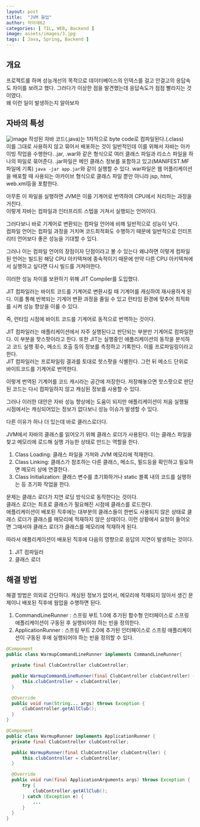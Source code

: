 ```yaml
---
layout: post
title:  "JVM 웜업"
author: 악어새62
categories: [ TIL, WEB, Backend ]
image: assets/images/3.jpg
tags: [ Java, Spring, Backend ]
---
```

## 개요

프로젝트를 하며 성능개선의 목적으로 데이터베이스의 인덱스를 걸고 안걸고의 응답속도 차이를 보려고 했다. 그러다가 이상한 점을 발견했는데 응답속도가 점점 빨라지는 것이였다.  
왜 이런 일이 발생하는지 알아보자

## 자바의 특성

![image](https://github.com/user-attachments/assets/9f25f569-511f-4aa1-9085-ecfa72f5e5b8)
작성된 자바 코드(.java)는 1차적으로 byte code로 컴파일된다.(.class)  
이를 그대로 사용하지 않고 묶어서 배포하는 것이 일반적인데 이를 위해서 자바는 아카이빙 작업을 수행한다.
.jar, .war와 같은 형식으로 여러 클래스 파일과 리소스 파일을 하나의 파일로 묶어준다. .jar파일은 메인 클래스 정보를 포함하고 있고(MANIFEST.MF 파일에 기록) `java -jar app.jar`와 같이 실행할 수 있다.
war파일은 웹 어플리케이션을 배포할 때 사용되는 아카이브 형식으로 클래스 파일 뿐만 아니라 jsp, html, web.xml등을 포함한다.

아무튼 이 파일을 실행하면 JVM은 이를 기계어로 번역하여 CPU에서 처리하는 과정을 거친다.  
이렇게 자바는 컴파일과 인터프리트 스텝을 거쳐서 실행되는 언어이다.

그러다보니 바로 기계어로 변환되는 컴파일 언어에 비해 일반적으로 성능이 낮다.  
컴파일 언어는 컴파일 과정을 거치며 코드최적화도 수행하기 때문에 일반적으로 인터프리터 언어보다 좋은 성능을 기대할 수 있다.

그러나 이는 컴파일 언어의 장점이자 단점이라고 볼 수 있는다 왜냐하면 이렇게 컴파일된 언어는 빌드된 해당 CPU 아키텍쳐에 종속적이기 때문에 만약 다른 CPU 아키텍쳐에서 실행하고 싶다면 다시 빌드를 거쳐야한다.

이러한 성능 차이를 보완하기 위해 JIT Compiler를 도입했다.

JIT 컴파일러는 바이트 코드를 기계어로 변환시킬 때 기계어를 캐싱하여 재사용하게 된다. 이를 통해 반복되는 기계어 변환 과정을 줄일 수 있고 런타임 환경에 맞추어 최적화를 시켜 성능 향상을 이룰 수 있다.

즉, 런타임 시점에 바이트 코드를 기계어로 동적으로 번역하는 것이다.

JIT 컴파일러는 애플리케이션에서 자주 실행된다고 판단되는 부분만 기계어로 컴파일한다. 이 부분을 핫스팟이라고 한다. 또한 JIT는 실행중인 애플리케이션의 동작을 분석하고 코드 실행 횟수, 메소드 호출 등의 정보를 측정하고 기록한다. 이를 프로파일링이라고 
한다.  
JIT 컴파일러는 프로파일링 결과를 토대로 핫스팟을 식별한다. 그런 뒤 메소드 단위로 바이트코드를 기계어로 번역한다.

이렇게 번역된 기계어를 코드 캐시라는 공간에 저장한다. 저장해놓으면 핫스팟으로 판단된 코드는 다시 컴파일하지 않고 캐싱된 정보를 사용할 수 있다.

그러나 이러한 대안은 자바 성능 향상에는 도움이 되지만 애플리케이션이 처음 실행될 시점에서는 캐싱되어있는 정보가 없다보니 성능 이슈가 발생할 수 있다.

다른 이유가 하나 더 있는데 바로 클러스로더다.

JVM에서 자바의 클래스를 읽어오기 위해 클래스 로더가 사용된다. 이는 클래스 파일을 찾고 메모리에 로드해 실행 가능한 상태로 만드는 역할을 한다.

1. Class Loading: 클래스 파일을 가져와 JVM 메모리에 적재한다.
2. Class Linking: 클래스가 참조하는 다른 클래스, 메소드, 필드등을 확인하고 필요하면 메모리 상에 연결한다.
3. Class Initialization: 클래스 변수를 초기화하거나 static 블록 내의 코드를 실행하는 등 초기화 작업을 한다.

문제는 클래스 로더가 지연 로딩 방식으로 동작한다는 것이다.  
클래스 로더는 최초로 클래스가 필요해진 시점에 클래스를 로드한다.  
애플리케이션이 배포된 직후에는 대부분의 클래스들이 한번도 사용되지 않은 상태로 클래스 로더가 클래스를 매모리에 적재하지 않은 상태이다. 이런 상황에서 요청이 들어오면 그때서야 클래스 로더가 클래스를 메모리에 적재하게 된다.

따라서 애플리케이션이 배포된 직후에 다음의 영향으로 응답의 지연이 발생하는 것이다.
1. JIT 컴파일러
2. 클래스 로더

## 해결 방법

해결 방법은 의외로 간단하다. 캐싱된 정보가 없어서, 메모리에 적재되지 않아서 생긴 문제이니 배포된 직후에 웜업을 수행하면 된다.

1. CommandLineRunner : 스프링 부트 1.0에 추가된 함수형 인터페이스로 스프링 애플리케이션이 구동된 후 실행되어야 하는 빈을 정의한다.
2. ApplicationRunner : 스프링 부트 2.0에 추가된 인터페이스로 스프링 애플리케이션이 구동된 후에 실행되어야 하는 빈을 정의할 수 있다.

```java
@Component
public class WarmupCommandLineRunner implements CommandLineRunner{

  private final ClubController clubController;

  public WarmupCommandLineRunner(final ClubController clubController) {
      this.clubController = clubController;
  }

  @Override
  public void run(String... args) throws Exception {
      clubController.getAllClub();
  }
}
```
```java
@Component
public class WarmupRunner implements ApplicationRunner {
  private final ClubController clubController;

  public WarmupRunner(final ClubController clubController) {
      this.clubController = clubController;
  }

  @Override
  public void run(final ApplicationArguments args) throws Exception {
      try {
          clubController.getAllClub();
      } catch (Exception e) {
          ...
      }
  }
}
```